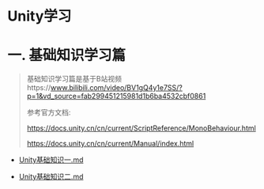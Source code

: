 # Unity学习

# 一. 基础知识学习篇

> 基础知识学习篇是基于B站视频https://www.bilibili.com/video/BV1gQ4y1e7SS/?p=1&vd_source=fab299451215981d1b6ba4532cbf0861
>
> 参考官方文档:
>
>  https://docs.unity.cn/cn/current/ScriptReference/MonoBehaviour.html
>
> https://docs.unity.cn/cn/current/Manual/index.html



-  [Unity基础知识一.md](Unity基础知识一.md) 

-  [Unity基础知识二.md](Unity基础知识二.md) 